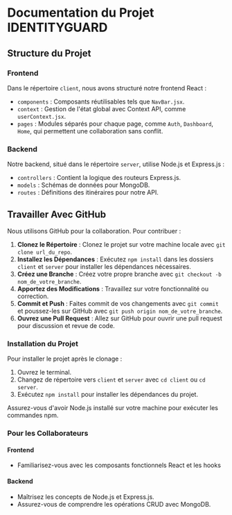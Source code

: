 # Documentation du Projet IDENTITYGUARD

## Structure du Projet

### Frontend

Dans le répertoire `client`, nous avons structuré notre frontend React :

- `components` : Composants réutilisables tels que `NavBar.jsx`.
- `context` : Gestion de l'état global avec Context API, comme `userContext.jsx`.
- `pages` : Modules séparés pour chaque page, comme `Auth`, `Dashboard`, `Home`, qui permettent une collaboration sans conflit.

### Backend

Notre backend, situé dans le répertoire `server`, utilise Node.js et Express.js :

- `controllers` : Contient la logique des routeurs Express.js.
- `models` : Schémas de données pour MongoDB.
- `routes` : Définitions des itinéraires pour notre API.

## Travailler Avec GitHub

Nous utilisons GitHub pour la collaboration. Pour contribuer :

1. **Clonez le Répertoire** : Clonez le projet sur votre machine locale avec `git clone url_du_repo`.
2. **Installez les Dépendances** : Exécutez `npm install` dans les dossiers `client` et `server` pour installer les dépendances nécessaires.
3. **Créez une Branche** : Créez votre propre branche avec `git checkout -b nom_de_votre_branche`.
4. **Apportez des Modifications** : Travaillez sur votre fonctionnalité ou correction.
5. **Commit et Push** : Faites commit de vos changements avec `git commit` et poussez-les sur GitHub avec `git push origin nom_de_votre_branche`.
6. **Ouvrez une Pull Request** : Allez sur GitHub pour ouvrir une pull request pour discussion et revue de code.

### Installation du Projet

Pour installer le projet après le clonage :

1. Ouvrez le terminal.
2. Changez de répertoire vers `client` et `server` avec `cd client` ou `cd server`.
3. Exécutez `npm install` pour installer les dépendances du projet.

Assurez-vous d'avoir Node.js installé sur votre machine pour exécuter les commandes npm.

### Pour les Collaborateurs

#### Frontend

- Familiarisez-vous avec les composants fonctionnels React et les hooks

#### Backend

- Maîtrisez les concepts de Node.js et Express.js.
- Assurez-vous de comprendre les opérations CRUD avec MongoDB.
